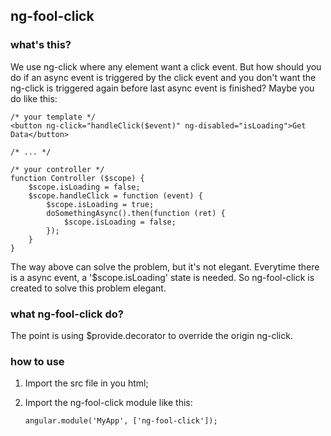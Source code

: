 ## ng-fool-click

### what's this?
 We use ng-click where any element want a click event. 
 But how should you do if an async event is triggered by the click event and you don't want the ng-click is triggered again before last async event is finished? 
 Maybe you do like this:
```
/* your template */
<button ng-click="handleClick($event)" ng-disabled="isLoading">Get Data</button>

/* ... */

/* your controller */
function Controller ($scope) {
    $scope.isLoading = false;
    $scope.handleClick = function (event) {
        $scope.isLoading = true;
        doSomethingAsync().then(function (ret) {
            $scope.isLoading = false;
        });
    }
}
```
 The way above can solve the problem, but it's not elegant. Everytime there is a async event, a '\$scope.isLoading' state is needed.
 So ng-fool-click is created to solve this problem elegant. 

### what ng-fool-click do?
 The point is using $provide.decorator to override the origin ng-click.
 
### how to use

 1. Import the src file in you html;
 2. Import the ng-fool-click module like this:
 
    ```
    angular.module('MyApp', ['ng-fool-click']);
    ```
